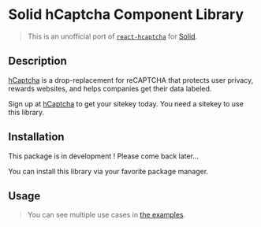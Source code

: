 # Solid hCaptcha Component Library

> This is an unofficial port of [`react-hcaptcha`](https://github.com/hCaptcha/react-hcaptcha) for [Solid](https://www.solidjs.com).

## Description

[hCaptcha](https://www.hcaptcha.com) is a drop-replacement for reCAPTCHA that protects user privacy, rewards websites, and helps companies get their data labeled.

Sign up at [hCaptcha](https://www.hcaptcha.com) to get your sitekey today. You need a sitekey to use this library.

## Installation

This package is in development ! Please come back later...

You can install this library via your favorite package manager.

## Usage

> You can see multiple use cases in [the examples](./example/src/).

<!-- ```bash
# NPM
npm install solid-hcaptcha --save

# Yarn
yarn add solid-hcaptcha

# PNPm
pnpm add solid-hcaptcha
``` -->

<!-- ### Usage -->